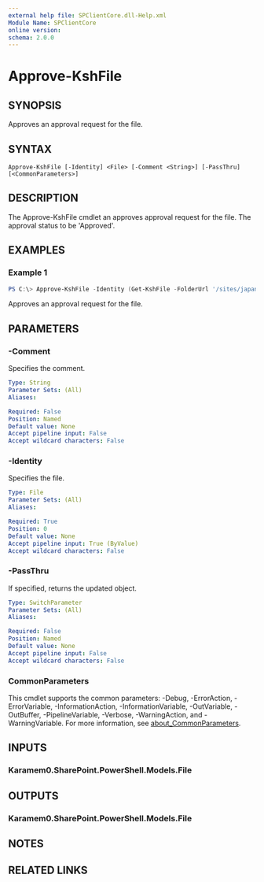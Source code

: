 ```yaml
---
external help file: SPClientCore.dll-Help.xml
Module Name: SPClientCore
online version:
schema: 2.0.0
---
```


# Approve-KshFile

## SYNOPSIS
Approves an approval request for the file.

## SYNTAX

```
Approve-KshFile [-Identity] <File> [-Comment <String>] [-PassThru] [<CommonParameters>]
```

## DESCRIPTION
The Approve-KshFile cmdlet an approves approval request for the file. The approval status to be 'Approved'.

## EXAMPLES

### Example 1
```powershell
PS C:\> Approve-KshFile -Identity (Get-KshFile -FolderUrl '/sites/japan/hr/Shared%20Documents/README.txt')
```

Approves an approval request for the file.

## PARAMETERS

### -Comment
Specifies the comment.

```yaml
Type: String
Parameter Sets: (All)
Aliases:

Required: False
Position: Named
Default value: None
Accept pipeline input: False
Accept wildcard characters: False
```

### -Identity
Specifies the file.

```yaml
Type: File
Parameter Sets: (All)
Aliases:

Required: True
Position: 0
Default value: None
Accept pipeline input: True (ByValue)
Accept wildcard characters: False
```

### -PassThru
If specified, returns the updated object.

```yaml
Type: SwitchParameter
Parameter Sets: (All)
Aliases:

Required: False
Position: Named
Default value: None
Accept pipeline input: False
Accept wildcard characters: False
```

### CommonParameters
This cmdlet supports the common parameters: -Debug, -ErrorAction, -ErrorVariable, -InformationAction, -InformationVariable, -OutVariable, -OutBuffer, -PipelineVariable, -Verbose, -WarningAction, and -WarningVariable. For more information, see [about_CommonParameters](http://go.microsoft.com/fwlink/?LinkID=113216).

## INPUTS

### Karamem0.SharePoint.PowerShell.Models.File

## OUTPUTS

### Karamem0.SharePoint.PowerShell.Models.File

## NOTES

## RELATED LINKS
